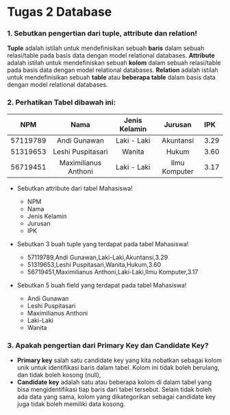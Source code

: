 # Tugas 2 Database

### 1. Sebutkan pengertian dari tuple, attribute dan relation!
**Tuple** adalah istilah untuk mendefinisikan sebuah **baris** dalam sebuah relasi/table pada basis data dengan model relational databases.
**Attribute** adalah istilah untuk mendefiniskan sebuah **kolom** dalam sebuah relasi/table pada basis data dengan model relational databases.
**Relation** adalah istilah untuk mendefinisikan sebuah **table** atau **beberapa table** dalam  basis data dengan model relational databases.

### 2. Perhatikan Tabel dibawah ini:

|NPM       | Nama                   | Jenis Kelamin  |  Jurusan     | IPK  |
|----------|:----------------------:|:--------------:|:------------:|:---- |
| 57119789 |  Andi Gunawan          | Laki - Laki    | Akuntansi    | 3.29 |
| 51319653 |  Leshi Puspitasari     | Wanita         | Hukum        | 3.60 |
| 56719451 |  Maximilianus Anthoni  | Laki - Laki    | Ilmu Komputer| 3.17 |

- Sebutkan attribute dari tabel Mahasiswa!
   - NPM
   - Nama
   - Jenis Kelamin
   - Jurusan
   - IPK
   
- Sebutkan 3 buah tuple yang terdapat pada tabel Mahasiswa!
   - 57119789,Andi Gunawan,Laki-Laki,Akuntansi,3.29
   - 51319653,Leshi Puspitasari,Wanita,Hukum,3.60
   - 56719451,Maximilianus Anthoni,Laki-Laki,Ilmu Komputer,3.17
      
- Sebutkan 5 buah field yang terdapat pada tabel Mahasiswa!
   - Andi Gunawan
   - Leshi Puspitasari
   - Maximilianus Anthoni
   - Laki-Laki
   - Wanita
   
### 3. Apakah pengertian dari Primary Key dan Candidate Key?
- **Primary key** salah satu candidate key yang kita nobatkan sebagai kolom unik untuk identifikasi baris dalam tabel. Kolom ini tidak boleh berulang, dan tidak boleh kosong (null),
- **Candidate key** adalah satu atau beberapa kolom di dalam tabel yang bisa mengidentifikasi tiap baris dari tabel tersebut. Selain tidak boleh ada data yang sama, kolom yang dikategorikan sebagai candidate key juga tidak boleh memiliki data kosong.
